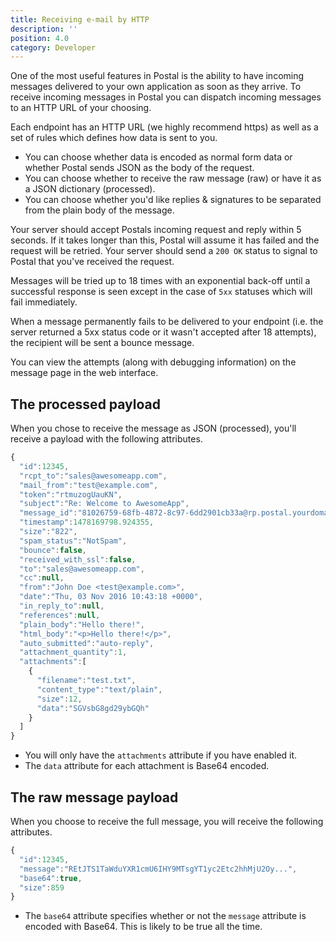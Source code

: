 ```yaml
---
title: Receiving e-mail by HTTP
description: ''
position: 4.0
category: Developer
---
```


One of the most useful features in Postal is the ability to have incoming messages delivered to your own application as soon as they arrive. To receive incoming messages in Postal you can dispatch incoming messages to an HTTP URL of your choosing.

Each endpoint has an HTTP URL (we highly recommend https) as well as a set of rules which defines how data is sent to you.

* You can choose whether data is encoded as normal form data or whether Postal sends JSON as the body of the request.
* You can choose whether to receive the raw message (raw) or have it as a JSON dictionary (processed).
* You can choose whether you'd like replies & signatures to be separated from the plain body of the message.

Your server should accept Postals incoming request and reply within 5 seconds. If it takes longer than this, Postal will assume it has failed and the request will be retried. Your server should send a `200 OK` status to signal to Postal that you've received the request.

Messages will be tried up to 18 times with an exponential back-off until a successful response is seen except in the case of `5xx` statuses which will fail immediately.

When a message permanently fails to be delivered to your endpoint (i.e. the server returned a 5xx status code or it wasn't accepted after 18 attempts), the recipient will be sent a bounce message.

You can view the attempts (along with debugging information) on the message page in the web interface.

## The processed payload

When you chose to receive the message as JSON (processed), you'll receive a payload with the following attributes.

```javascript
{
  "id":12345,
  "rcpt_to":"sales@awesomeapp.com",
  "mail_from":"test@example.com",
  "token":"rtmuzogUauKN",
  "subject":"Re: Welcome to AwesomeApp",
  "message_id":"81026759-68fb-4872-8c97-6dd2901cb33a@rp.postal.yourdomain.com",
  "timestamp":1478169798.924355,
  "size":"822",
  "spam_status":"NotSpam",
  "bounce":false,
  "received_with_ssl":false,
  "to":"sales@awesomeapp.com",
  "cc":null,
  "from":"John Doe <test@example.com>",
  "date":"Thu, 03 Nov 2016 10:43:18 +0000",
  "in_reply_to":null,
  "references":null,
  "plain_body":"Hello there!",
  "html_body":"<p>Hello there!</p>",
  "auto_submitted":"auto-reply",
  "attachment_quantity":1,
  "attachments":[
    {
      "filename":"test.txt",
      "content_type":"text/plain",
      "size":12,
      "data":"SGVsbG8gd29ybGQh"
    }
  ]
}
```

* You will only have the `attachments` attribute if you have enabled it.
* The `data` attribute for each attachment is Base64 encoded.

## The raw message payload

When you choose to receive the full message, you will receive the following attributes.

```javascript
{
  "id":12345,
  "message":"REtJTS1TaWduYXR1cmU6IHY9MTsgYT1yc2Etc2hhMjU2Oy...",
  "base64":true,
  "size":859
}
```

* The `base64` attribute specifies whether or not the `message` attribute is encoded with Base64. This is likely to be true all the time.
